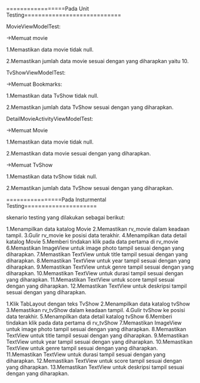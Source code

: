 =================Pada Unit Testing============================

MovieViewModelTest:

->Memuat movie

1.Memastikan data movie tidak null.

2.Memastikan jumlah data movie sesuai dengan yang diharapkan yaitu 10.

TvShowViewModelTest:

->Memuat Bookmarks:

1.Memastikan data TvShow tidak null.

2.Memastikan jumlah data TvShow sesuai dengan yang diharapkan.

DetailMovieActivityViewModelTest:

->Memuat Movie

1.Memastikan data movie tidak null.

2.Memastikan data movie sesuai dengan yang diharapkan.

->Memuat TvShow

1.Memastikan data tvShow tidak null.

2.Memastikan jumlah data TvShow sesuai dengan yang diharapkan.

================Pada Insturmental Testing=====================

skenario testing yang dilakukan sebagai berikut: 

1.Menampilkan data katalog Movie
2.Memastikan rv_movie dalam keadaan tampil.
3.Gulir rv_movie ke posisi data terakhir.
4.Menampilkan data detail katalog Movie
5.Memberi tindakan klik pada data pertama di rv_movie
6.Memastikan ImageView untuk image photo tampil sesuai dengan yang diharapkan.
7.Memastikan TextView untuk title tampil sesuai dengan yang diharapkan.
8.Memastikan TextView untuk year tampil sesuai dengan yang diharapkan.
9.Memastikan TextView untuk genre tampil sesuai dengan yang diharapkan.
10.Memastikan TextView untuk durasi tampil sesuai dengan yang diharapkan.
11.Memastikan TextView untuk score tampil sesuai dengan yang diharapkan.
12.Memastikan TextView untuk deskripsi tampil sesuai dengan yang diharapkan.

1.Klik TabLayout dengan teks TvShow
2.Menampilkan data katalog tvShow
3.Memastikan rv_tvShow dalam keadaan tampil.
4.Gulir tvShow ke posisi data terakhir.
5.Menampilkan data detail katalog tvShow
6.Memberi tindakan klik pada data pertama di rv_tvShow
7.Memastikan ImageView untuk image photo tampil sesuai dengan yang diharapkan.
8.Memastikan TextView untuk title tampil sesuai dengan yang diharapkan.
9.Memastikan TextView untuk year tampil sesuai dengan yang diharapkan.
10.Memastikan TextView untuk genre tampil sesuai dengan yang diharapkan.
11.Memastikan TextView untuk durasi tampil sesuai dengan yang diharapkan.
12.Memastikan TextView untuk score tampil sesuai dengan yang diharapkan.
13.Memastikan TextView untuk deskripsi tampil sesuai dengan yang diharapkan.
